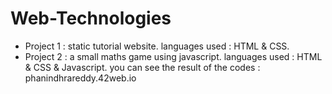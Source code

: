 # Web-Technologies
- Project 1 :
  static tutorial website.
  languages used : HTML & CSS.
- Project 2 :
  a small maths game using javascript.
  languages used : HTML & CSS & Javascript.
  you can see the result of the codes : phanindhrareddy.42web.io
